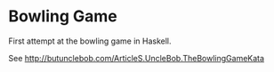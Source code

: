 
# Bowling Game 

First attempt at the bowling game in Haskell. 

See http://butunclebob.com/ArticleS.UncleBob.TheBowlingGameKata

